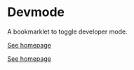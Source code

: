 
# Devmode

A bookmarklet to toggle developer mode.

[See homepage](http://henrikekelof.github.io/devmode/)

[See homepage](http://henrikekelof.github.io/devmode/)
